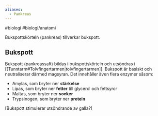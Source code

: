 ```yaml
---
aliases:
  - Pankreas
---
```

#biologi #biologi/anatomi 

Bukspottskörteln (pankreas) tillverkar bukspott.
## Bukspott
Bukspott (pankreassaft) bildas i bukspottskörteln och utsöndras i [[Tunntarm#Tolvfingertarmen|tolvfingertarmen]]. Bukspott är basiskt och neutraliserar därmed magsyran. Det innehåller även flera enzymer såsom:
- Amylas, som bryter ner **stärkelse**
- Lipas, som bryter ner **fetter** till glycerol och fettsyror
- Maltas, som bryter ner **socker**
- Trypsinogen, som bryter ner **protein**

\[Bukspott stimulerar utsöndrande av galla?\]